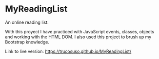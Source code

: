 # MyReadingList

An online reading list.

With this proyect I have practiced with JavaScript events, classes, objects and working with the HTML DOM. I also used this project to brush up my Bootstrap knowledge.

Link to live version: https://trucosuso.github.io/MyReadingList/
